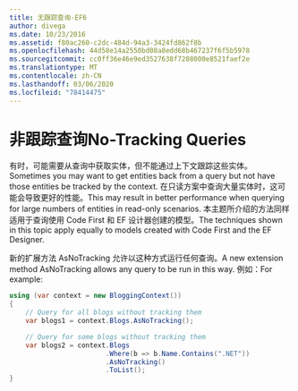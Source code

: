 ```yaml
---
title: 无跟踪查询-EF6
author: divega
ms.date: 10/23/2016
ms.assetid: f80ac260-c2dc-484d-94a3-3424fd862f8b
ms.openlocfilehash: 44d58e14a2550bd08a8edd68b467237f6f5b5978
ms.sourcegitcommit: cc0ff36e46e9ed3527638f7208000e8521faef2e
ms.translationtype: MT
ms.contentlocale: zh-CN
ms.lasthandoff: 03/06/2020
ms.locfileid: "78414475"
---
```

# <a name="no-tracking-queries"></a><span data-ttu-id="a75ed-102">非跟踪查询</span><span class="sxs-lookup"><span data-stu-id="a75ed-102">No-Tracking Queries</span></span>
<span data-ttu-id="a75ed-103">有时，可能需要从查询中获取实体，但不能通过上下文跟踪这些实体。</span><span class="sxs-lookup"><span data-stu-id="a75ed-103">Sometimes you may want to get entities back from a query but not have those entities be tracked by the context.</span></span> <span data-ttu-id="a75ed-104">在只读方案中查询大量实体时，这可能会导致更好的性能。</span><span class="sxs-lookup"><span data-stu-id="a75ed-104">This may result in better performance when querying for large numbers of entities in read-only scenarios.</span></span> <span data-ttu-id="a75ed-105">本主题所介绍的方法同样适用于查询使用 Code First 和 EF 设计器创建的模型。</span><span class="sxs-lookup"><span data-stu-id="a75ed-105">The techniques shown in this topic apply equally to models created with Code First and the EF Designer.</span></span>  

<span data-ttu-id="a75ed-106">新的扩展方法 AsNoTracking 允许以这种方式运行任何查询。</span><span class="sxs-lookup"><span data-stu-id="a75ed-106">A new extension method AsNoTracking allows any query to be run in this way.</span></span> <span data-ttu-id="a75ed-107">例如：</span><span class="sxs-lookup"><span data-stu-id="a75ed-107">For example:</span></span>  

``` csharp
using (var context = new BloggingContext())
{
    // Query for all blogs without tracking them
    var blogs1 = context.Blogs.AsNoTracking();

    // Query for some blogs without tracking them
    var blogs2 = context.Blogs
                        .Where(b => b.Name.Contains(".NET"))
                        .AsNoTracking()
                        .ToList();
}
```  
